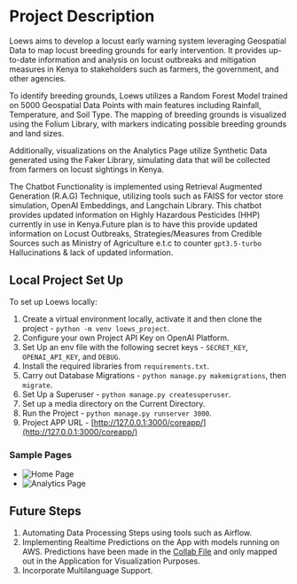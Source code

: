 # Project Description
Loews aims to develop a locust early warning system leveraging Geospatial Data to map locust breeding grounds for early intervention. It provides up-to-date information and analysis on locust outbreaks and mitigation measures in Kenya to stakeholders such as farmers, the government, and other agencies. 

To identify breeding grounds, Loews utilizes a Random Forest Model trained on 5000 Geospatial Data Points with main features including Rainfall, Temperature, and Soil Type. The mapping of breeding grounds is visualized using the Folium Library, with markers indicating possible breeding grounds and land sizes. 

Additionally, visualizations on the Analytics Page utilize Synthetic Data generated using the Faker Library, simulating data that will be collected from farmers on locust sightings in Kenya. 

The Chatbot Functionality is implemented using Retrieval Augmented Generation (R.A.G) Technique, utilizing tools such as FAISS for vector store simulation, OpenAI Embeddings, and Langchain Library. This chatbot provides updated information on Highly Hazardous Pesticides (HHP) currently in use in Kenya.Future plan is to have this provide updated information on Locust Outbreaks, Strategies/Measures from Credible Sources such as Ministry of Agriculture e.t.c to counter `gpt3.5-turbo` Hallucinations & lack of updated information.

## Local Project Set Up
To set up Loews locally:

1. Create a virtual environment locally, activate it and then clone the project - `python -m venv loews_project`.
2. Configure your own Project API Key on OpenAI Platform.
3. Set Up an env file with the following secret keys - `SECRET_KEY`, `OPENAI_API_KEY`, and `DEBUG`.
4. Install the required libraries from `requirements.txt`.
5. Carry out Database Migrations - `python manage.py makemigrations`, then `migrate`.
6. Set Up a Superuser - `python manage.py createsuperuser`.
7. Set up a media directory on the Current Directory.
8. Run the Project - `python manage.py runserver 3000`.
9. Project APP URL - [http://127.0.0.1:3000/coreapp/](http://127.0.0.1:3000/coreapp/)

### Sample Pages
- ![Home Page](https://github.com/john-thuo1/loews/assets/108690517/34ab9c61-c028-4731-a192-e293669b767e)
- ![Analytics Page](https://github.com/john-thuo1/loews/assets/108690517/e7c4a91f-ae5d-4165-a6c9-3eeb3ea5a255)

## Future Steps
1. Automating Data Processing Steps using tools such as Airflow.
2. Implementing Realtime Predictions on the App with models running on AWS. Predictions have been made in the [Collab File](https://colab.research.google.com/drive/1ZmHPuyaNubCCN9yNE9ofV-_Z3FJKc0WQ?usp=sharing) and only mapped out in the Application for Visualization Purposes. 
3. Incorporate Multilanguage Support.

